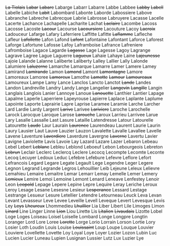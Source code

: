 ~~La Tiolais~~
~~Labar~~
~~Labare~~
Labarge
Labarr
Labarre
Labbe
Labbee
~~Labby~~
~~Labell~~
Labelle
Labiche
~~Labit~~
Labombard
Labonte
Laborde
Labossiere
Labove
Labranche
Labreche
Labrecque
Labrie
Labrosse
Labruyere
Lacasse
Lacelle
Lacerte
Lachance
Lachapelle
Lacharite
Lachat
~~Laclaire~~
Lacombe
Lacoss
Lacosse
Lacoste
~~Lacour~~
Lacourse
~~Lacoursiere~~
Lacouture
Lacoy
~~Lacroix~~
Ladouceur
Lafarge
Lafary
Laferriere
Laffitte
Lafitte
~~Laflamme~~
Lafleche
Lafleur
~~Lafollette~~
Lafon
Lafond
~~Lafont~~
Lafontaine
Lafontant
Laforce
Laforest
Laforge
Lafortune
Lafosse
Lafoy
Laframboise
Lafrance
Lafreniere
Lafromboise
Lagace
Lagarde
~~Lagasse~~
Lage
Lagesse
Lagoy
Lagrange
Lagrave
Lagree
Lague
Laguerre
~~Lagueux~~
Lahaie
Lahaye
Laine
~~Lajeunesse~~
Lajoie
Lalande
Lalanne
Laliberte
Laliberty
Lalley
Lallier
Lally
Lalonde
Lalumiere
~~Laluzerne~~
Lamarche
Lamarque
Lamarre
Lamer
Lamere
Lamey
Lamirand
~~Lamirande~~
Lamon
~~Lamond~~
Lamont
~~Lamontagne~~
Lamore
Lamoreaux
Lamoree
~~Lamoreux~~
Lamothe
~~Lamotte~~
~~Lamour~~
~~Lamoureaux~~
Lamoureux
Lampe
Lamy
Lance
Lanclos
Lancto
Lanctot
~~Lande~~
Landes
Landon
Landreville
Landry
Landy
Lange
Langelier
~~Langevin~~
~~Langille~~
Langin
Langlais
Langlois
Lanier
Lannoye
Lanoue
~~Lanouette~~
Lanthier
Lantier
Lapage
Lapalme
Laperle
Laperriere
Lapeyrouse
Lapierre
Laplace
Laplante
Laplume
Lapointe
Laporte
Laprairie
Lapre
Laprise
Laramee
Laramie
Larche
Larcher
Lard
Lardie
Lardy
Largent
~~Larive~~
Larivee
~~Lariviere~~
Laroche
Larochelle
Larock
Larocque
Laroque
Larose
~~Larouche~~
Laroux
Larrieu
Larrivee
Larue
Lary
Lasalle
Lassalle
Last
Lasure
Lataille
Latendresse
Latour
Latourelle
Latourette
~~Laude~~
Laur
Laurain
~~Laurence~~
Laurendeau
Laurent
Laurie
Laurin
Laury
Lausier
Laut
Lauve
Lauzier
Lauzon
Lavalette
Lavalle
Lavallee
Lavelle
Lavene
Laventure
~~Laverdiere~~
Laverdure
Lavergne
~~Laverne~~
Lavertu
Lavier
Lavigne
Laviolette
Lavis
Lavoie
Lay
Lazard
Lazare
Lazer
Lebaron
Lebeau
Lebel
Lebert
~~Leblanc~~
Lebleu
Leblond
Leboeuf
Lebon
Lebourgeois
Lebreton
~~Lebrun~~
Leclair
Leclerc
Leclercq
Leclere
Lecocq
Lecompte
Lecomte
Leconte
Lecoq
Lecuyer
Ledoux
Leduc
Lefebre
Lefebure
Lefevre
Leflore
Lefort
Lefrancois
Legard
Legare
Legate
Legault
Lege
Legendre
Leger
Legere
Legnon
Legrand
Legrande
Legros
Lehouillier
Leib
Lejeune
Leleux
Lelievre
Lemahieu
Lemaire
Lemaitre
Lemar
Lemarr
Lemay
Lemelle
Lemer
Lemery
~~Lemieux~~
Lemire
Lemoi
Lemoine
Lemont
Lenard
Leneave
Lenfestey
Lenoir
Leon
~~Leopold~~
Lepage
Lepere
Lepine
Lepre
Lequire
Leray
Leriche
Leroux
Leroy
Lesage
Lesane
Lesesne
Lesieur
~~Lesperance~~
Lessard
Lestage
Lestrange
Lesueur
Lesure
Letellier
Letendre
Letourneau
Leuck
Leva
Levan
Levant
Levasseur
Leve
Levee
Leveille
Levell
Leveque
Levert
Levesque
Levis
Ley
~~Leys~~
~~Lheureux~~
Lhommedieu
~~Lhuillier~~
Lia
Liber
Libert
Lile
Limoges
Limon
~~Linard~~
Line
Linger
Linne
~~Lion~~
Liou
Lirette
Lis
~~Litalien~~
~~Livaudais~~
Lizotte
Lobel
Loge
Loges
Loiseau
Loisel
Loiselle
Lombard
Longe
Longpre
Longtin
Loranger
Lord
Lore
Loree
~~Lorette~~
Lorge
Lorio
Lorrain
Lorson
Lortie
Lory
Losier
Loth
Loudin
Louis
Louise
~~Louissaint~~
Loup
Loupe
Louque
Louvier
Louviere
Lovellette
Lovette
Loy
Loyal
Loye
Loyer
Lozier
Lozon
Lubin
Luc
Lucien
Lucier
Luneau
Lupien
Lusignan
Lussier
Lutz
Lux
Luzier
Lye
